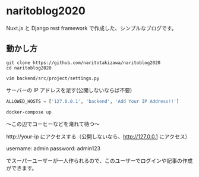 # naritoblog2020

Nuxt.js と Django rest framework で作成した、シンプルなブログです。

## 動かし方

```
git clone https://github.com/naritotakizawa/naritoblog2020
cd naritoblog2020
```

```
vim backend/src/project/settings.py
```

サーバーの IP アドレスを足す(公開しないならば不要)

```python
ALLOWED_HOSTS = ['127.0.0.1', 'backend', 'Add Your IP Address!!']
```

```
docker-compose up
```

〜この辺でコーヒーなどを淹れて待つ〜

http://your-ip にアクセスする（公開しないなら、http://127.0.0.1 にアクセス）

username: admin
password: admin123

でスーパーユーザーが一人作られるので、このユーザーでログインや記事の作成ができます。
